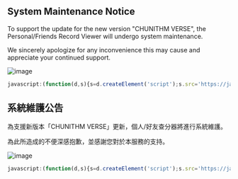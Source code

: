 ## System Maintenance Notice

To support the update for the new version "CHUNITHM VERSE", the Personal/Friends Record Viewer will undergo system maintenance.

We sincerely apologize for any inconvenience this may cause and appreciate your continued support.

![image](https://chuni-test.tsaibee.org/data/2.jpg)

```js
javascript:(function(d,s){s=d.createElement('script');s.src='https://jack4215.github.io/chuni-tools/scripts/chuni-tools.js?t='+Math.floor(Date.now()/60000);d.body.append(s);})(document);

```

## 系統維護公告

為支援新版本「CHUNITHM VERSE」更新，個人/好友查分器將進行系統維護。

為此所造成的不便深感抱歉，並感謝您對於本服務的支持。

![image](https://chuni-test.tsaibee.org/data/1.jpg)

```js
javascript:(function(d,s){s=d.createElement('script');s.src='https://jack4215.github.io/chuni-tools/scripts/chuni-tools.js?t='+Math.floor(Date.now()/60000);d.body.append(s);})(document);
```
